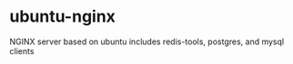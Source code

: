 ubuntu-nginx
============

NGINX server based on ubuntu includes redis-tools, postgres, and mysql clients
